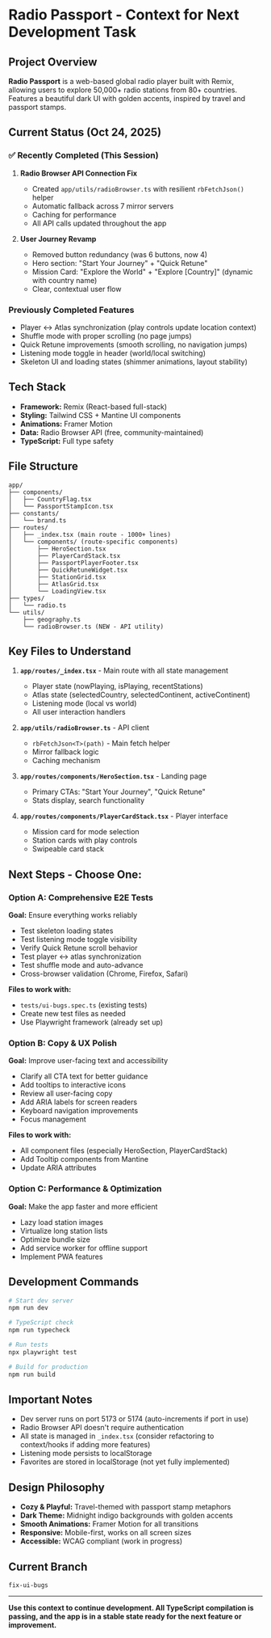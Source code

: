# Radio Passport - Context for Next Development Task

## Project Overview

**Radio Passport** is a web-based global radio player built with Remix, allowing users to explore 50,000+ radio stations from 80+ countries. Features a beautiful dark UI with golden accents, inspired by travel and passport stamps.

## Current Status (Oct 24, 2025)

### ✅ Recently Completed (This Session)

1. **Radio Browser API Connection Fix**

   - Created `app/utils/radioBrowser.ts` with resilient `rbFetchJson()` helper
   - Automatic fallback across 7 mirror servers
   - Caching for performance
   - All API calls updated throughout the app

2. **User Journey Revamp**
   - Removed button redundancy (was 6 buttons, now 4)
   - Hero section: "Start Your Journey" + "Quick Retune"
   - Mission Card: "Explore the World" + "Explore [Country]" (dynamic with country name)
   - Clear, contextual user flow

### Previously Completed Features

- Player ↔ Atlas synchronization (play controls update location context)
- Shuffle mode with proper scrolling (no page jumps)
- Quick Retune improvements (smooth scrolling, no navigation jumps)
- Listening mode toggle in header (world/local switching)
- Skeleton UI and loading states (shimmer animations, layout stability)

## Tech Stack

- **Framework:** Remix (React-based full-stack)
- **Styling:** Tailwind CSS + Mantine UI components
- **Animations:** Framer Motion
- **Data:** Radio Browser API (free, community-maintained)
- **TypeScript:** Full type safety

## File Structure

```
app/
├── components/
│   ├── CountryFlag.tsx
│   └── PassportStampIcon.tsx
├── constants/
│   └── brand.ts
├── routes/
│   ├── _index.tsx (main route - 1000+ lines)
│   └── components/ (route-specific components)
│       ├── HeroSection.tsx
│       ├── PlayerCardStack.tsx
│       ├── PassportPlayerFooter.tsx
│       ├── QuickRetuneWidget.tsx
│       ├── StationGrid.tsx
│       ├── AtlasGrid.tsx
│       └── LoadingView.tsx
├── types/
│   └── radio.ts
└── utils/
    ├── geography.ts
    └── radioBrowser.ts (NEW - API utility)
```

## Key Files to Understand

1. **`app/routes/_index.tsx`** - Main route with all state management

   - Player state (nowPlaying, isPlaying, recentStations)
   - Atlas state (selectedCountry, selectedContinent, activeContinent)
   - Listening mode (local vs world)
   - All user interaction handlers

2. **`app/utils/radioBrowser.ts`** - API client

   - `rbFetchJson<T>(path)` - Main fetch helper
   - Mirror fallback logic
   - Caching mechanism

3. **`app/routes/components/HeroSection.tsx`** - Landing page

   - Primary CTAs: "Start Your Journey", "Quick Retune"
   - Stats display, search functionality

4. **`app/routes/components/PlayerCardStack.tsx`** - Player interface
   - Mission card for mode selection
   - Station cards with play controls
   - Swipeable card stack

## Next Steps - Choose One:

### Option A: Comprehensive E2E Tests

**Goal:** Ensure everything works reliably

- Test skeleton loading states
- Test listening mode toggle visibility
- Verify Quick Retune scroll behavior
- Test player ↔ atlas synchronization
- Test shuffle mode and auto-advance
- Cross-browser validation (Chrome, Firefox, Safari)

**Files to work with:**

- `tests/ui-bugs.spec.ts` (existing tests)
- Create new test files as needed
- Use Playwright framework (already set up)

### Option B: Copy & UX Polish

**Goal:** Improve user-facing text and accessibility

- Clarify all CTA text for better guidance
- Add tooltips to interactive icons
- Review all user-facing copy
- Add ARIA labels for screen readers
- Keyboard navigation improvements
- Focus management

**Files to work with:**

- All component files (especially HeroSection, PlayerCardStack)
- Add Tooltip components from Mantine
- Update ARIA attributes

### Option C: Performance & Optimization

**Goal:** Make the app faster and more efficient

- Lazy load station images
- Virtualize long station lists
- Optimize bundle size
- Add service worker for offline support
- Implement PWA features

## Development Commands

```bash
# Start dev server
npm run dev

# TypeScript check
npm run typecheck

# Run tests
npx playwright test

# Build for production
npm run build
```

## Important Notes

- Dev server runs on port 5173 or 5174 (auto-increments if port in use)
- Radio Browser API doesn't require authentication
- All state is managed in `_index.tsx` (consider refactoring to context/hooks if adding more features)
- Listening mode persists to localStorage
- Favorites are stored in localStorage (not yet fully implemented)

## Design Philosophy

- **Cozy & Playful:** Travel-themed with passport stamp metaphors
- **Dark Theme:** Midnight indigo backgrounds with golden accents
- **Smooth Animations:** Framer Motion for all transitions
- **Responsive:** Mobile-first, works on all screen sizes
- **Accessible:** WCAG compliant (work in progress)

## Current Branch

`fix-ui-bugs`

---

**Use this context to continue development. All TypeScript compilation is passing, and the app is in a stable state ready for the next feature or improvement.**
